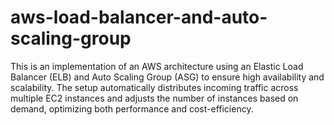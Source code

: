 # aws-load-balancer-and-auto-scaling-group
This is an implementation of an AWS architecture using an Elastic Load Balancer (ELB) and Auto Scaling Group (ASG) to ensure high availability and scalability. The setup automatically distributes incoming traffic across multiple EC2 instances and adjusts the number of instances based on demand, optimizing both performance and cost-efficiency.
